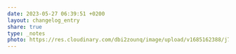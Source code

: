 ```yaml
---
date: 2023-05-27 06:39:51 +0200
layout: changelog_entry
share: true
type: _notes
photo: https://res.cloudinary.com/dbi2zounq/image/upload/v1685162388/j7jrasiuuounwagnrgoo.jpg
---
```


